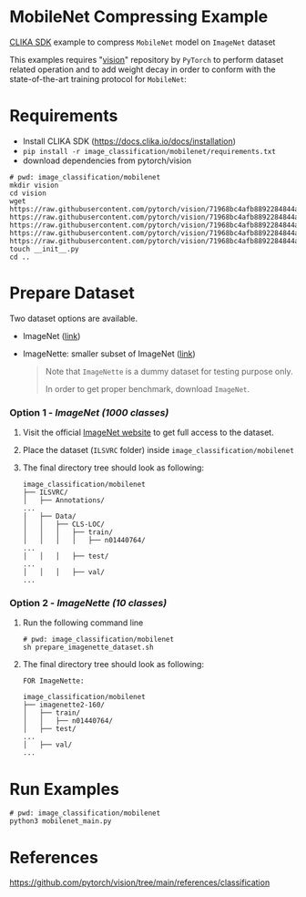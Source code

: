 # MobileNet Compressing Example

<ins>CLIKA SDK</ins> example to compress `MobileNet` model on `ImageNet` dataset

This examples requires "[vision](https://github.com/pytorch/vision)" repository by `PyTorch` to perform dataset
related operation and to add weight decay in order to conform with the state-of-the-art training protocol for `MobileNet`:

# Requirements

- Install CLIKA SDK (https://docs.clika.io/docs/installation)
- `pip install -r image_classification/mobilenet/requirements.txt`
- download dependencies from pytorch/vision

```commandline
# pwd: image_classification/mobilenet
mkdir vision
cd vision
wget https://raw.githubusercontent.com/pytorch/vision/71968bc4afb8892284844a7c4cbd772696f42a88/references/classification/presets.py https://raw.githubusercontent.com/pytorch/vision/71968bc4afb8892284844a7c4cbd772696f42a88/references/classification/train.py https://raw.githubusercontent.com/pytorch/vision/71968bc4afb8892284844a7c4cbd772696f42a88/references/classification/transforms.py https://raw.githubusercontent.com/pytorch/vision/71968bc4afb8892284844a7c4cbd772696f42a88/references/classification/utils.py https://raw.githubusercontent.com/pytorch/vision/71968bc4afb8892284844a7c4cbd772696f42a88/references/classification/sampler.py
touch __init__.py
cd ..
``` 

# Prepare Dataset

Two dataset options are available.

- ImageNet ([link](https://www.image-net.org/download.php))
- ImageNette: smaller subset of ImageNet ([link](https://github.com/fastai/imagenette))

  > Note that `ImageNette` is a dummy dataset for testing purpose only.
  >
  > In order to get proper benchmark, download `ImageNet`.

### Option 1 - _ImageNet_ _(1000 classes)_

1. Visit the official [ImageNet website](https://www.image-net.org/download.php) to get full access to the dataset.

2. Place the dataset (`ILSVRC` folder) inside `image_classification/mobilenet`

3. The final directory tree should look as following:

    ```
    image_classification/mobilenet
    ├── ILSVRC/
    │   ├── Annotations/
    ...
    │   ├── Data/
    │   │   ├── CLS-LOC/
    │   │   │   ├── train/
    │   │   │   │   ├── n01440764/ 
    ...
    │   │   │   ├── test/
    ...
    │   │   │   ├── val/
    ...
    ```

### Option 2 - _ImageNette_ _(10 classes)_

1. Run the following command line
    ```
    # pwd: image_classification/mobilenet 
    sh prepare_imagenette_dataset.sh
    ```
2. The final directory tree should look as following:
    ```
    FOR ImageNette:
    
    image_classification/mobilenet
    ├── imagenette2-160/
    │   ├── train/
    │   │   ├── n01440764/ 
    │   ├── test/
    ...
    │   ├── val/
    ...
    ```

# Run Examples

```
# pwd: image_classification/mobilenet
python3 mobilenet_main.py
```

# References

https://github.com/pytorch/vision/tree/main/references/classification
